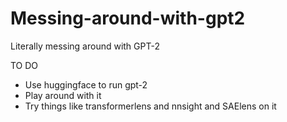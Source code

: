 # Messing-around-with-gpt2
Literally messing around with GPT-2

TO DO
- Use huggingface to run gpt-2
- Play around with it
- Try things like transformerlens and nnsight and SAElens on it
